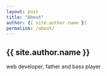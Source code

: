```yaml
---
layout: post
title: "About"
author: {{ site.author.name }}
permalink: /about/
---
```

## {{ site.author.name }}
web developer, father and bass player

